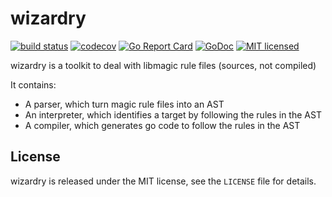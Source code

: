 # wizardry

[![build status](https://git.itch.ovh/itchio/wizardry/badges/master/build.svg)](https://git.itch.ovh/itchio/wizardry/commits/master)
[![codecov](https://codecov.io/gh/itchio/wizardry/branch/master/graph/badge.svg)](https://codecov.io/gh/itchio/wizardry)
[![Go Report Card](https://goreportcard.com/badge/github.com/itchio/wizardry)](https://goreportcard.com/report/github.com/itchio/wizardry)
[![GoDoc](https://godoc.org/github.com/itchio/wizardry?status.svg)](https://godoc.org/github.com/itchio/wizardry)
[![MIT licensed](https://img.shields.io/badge/license-MIT-blue.svg)](https://github.com/itchio/wizardry/blob/master/LICENSE)

wizardry is a toolkit to deal with libmagic rule files (sources, not compiled)

It contains:

  * A parser, which turn magic rule files into an AST
  * An interpreter, which identifies a target by following
  the rules in the AST
  * A compiler, which generates go code to follow the
  rules in the AST


## License

wizardry is released under the MIT license, see the
`LICENSE` file for details.

